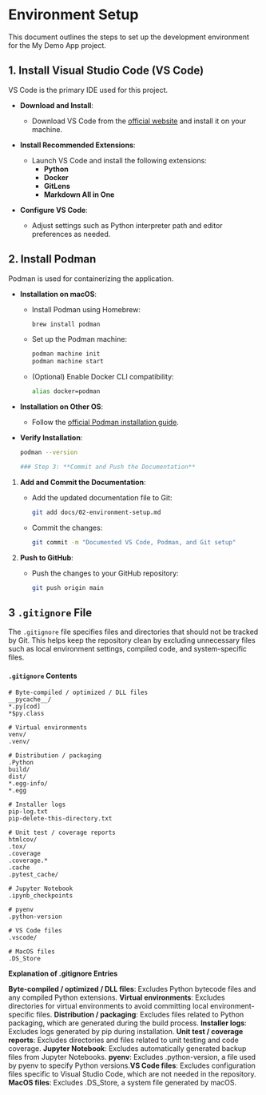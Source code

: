 # Environment Setup

This document outlines the steps to set up the development environment for the My Demo App project.

## 1. Install Visual Studio Code (VS Code)

VS Code is the primary IDE used for this project.

- **Download and Install**:
  - Download VS Code from the [official website](https://code.visualstudio.com/Download) and install it on your machine.

- **Install Recommended Extensions**:
  - Launch VS Code and install the following extensions:
    - **Python**
    - **Docker**
    - **GitLens**
    - **Markdown All in One**

- **Configure VS Code**:
  - Adjust settings such as Python interpreter path and editor preferences as needed.

## 2. Install Podman

Podman is used for containerizing the application.

- **Installation on macOS**:
  - Install Podman using Homebrew:
    ```bash
    brew install podman
    ```

  - Set up the Podman machine:
    ```bash
    podman machine init
    podman machine start
    ```

  - (Optional) Enable Docker CLI compatibility:
    ```bash
    alias docker=podman
    ```

- **Installation on Other OS**:
  - Follow the [official Podman installation guide](https://podman.io/getting-started/installation).

- **Verify Installation**:
  ```bash
  podman --version

  ### Step 3: **Commit and Push the Documentation**

1. **Add and Commit the Documentation**:
   - Add the updated documentation file to Git:
     ```bash
     git add docs/02-environment-setup.md
     ```
   - Commit the changes:
     ```bash
     git commit -m "Documented VS Code, Podman, and Git setup"
     ```

2. **Push to GitHub**:
   - Push the changes to your GitHub repository:
     ```bash
     git push origin main
     ```

## 3 `.gitignore` File

The `.gitignore` file specifies files and directories that should not be tracked by Git. This helps keep the repository clean by excluding unnecessary files such as local environment settings, compiled code, and system-specific files.

#### `.gitignore` Contents

```plaintext
# Byte-compiled / optimized / DLL files
__pycache__/
*.py[cod]
*$py.class

# Virtual environments
venv/
.venv/

# Distribution / packaging
.Python
build/
dist/
*.egg-info/
*.egg

# Installer logs
pip-log.txt
pip-delete-this-directory.txt

# Unit test / coverage reports
htmlcov/
.tox/
.coverage
.coverage.*
.cache
.pytest_cache/

# Jupyter Notebook
.ipynb_checkpoints

# pyenv
.python-version

# VS Code files
.vscode/

# MacOS files
.DS_Store
```

__Explanation of .gitignore Entries__

**Byte-compiled / optimized / DLL files**: Excludes Python bytecode files and any compiled Python extensions.
**Virtual environments**: Excludes directories for virtual environments to avoid committing local environment-specific files.
**Distribution / packaging**: Excludes files related to Python packaging, which are generated during the build process.
**Installer logs**: Excludes logs generated by pip during installation.
**Unit test / coverage reports**: Excludes directories and files related to unit testing and code coverage.
**Jupyter Notebook**: Excludes automatically generated backup files from Jupyter Notebooks.
**pyenv**: Excludes .python-version, a file used by pyenv to specify Python versions.**VS Code files**: Excludes configuration files specific to Visual Studio Code, which are not needed in the repository.
**MacOS files**: Excludes .DS_Store, a system file generated by macOS.